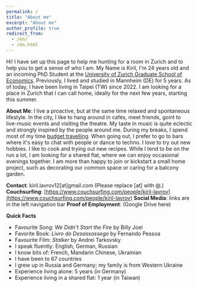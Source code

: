 ```yaml
---
permalink: /
title: "About me"
excerpt: "About me"
author_profile: true
redirect_from: 
  - /en/
  - /en.html
---
```


Hi! I have set up this page to help me hunting for a room in Zurich and to help you to get a sense of who I am.
My Name is Kiril, I'm 24 years old and an incoming PhD Student at the [University of Zurich Graduate School of Economics](https://www.econ.uzh.ch/en/study/phd/zurichgse.html). Previously, I lived and studied in Mannheim (DE) for 5 years. As of today, I have been living in Taipei (TW) since 2022. I am looking for a place in Zurich that I can call home, ideally for the next few years, starting this summer.

**About Me**: I live a proactive, but at the same time relaxed and spontaneous lifestyle. In the city, I like to hang around in cafés, meet friends, goint to live-music events and visiting the theatre. My taste in music is quite eclectic and strongly inspired by the people around me. During my breaks, I spend most of my time [budget travelling](https://klavrov98.github.io/travel/). When going out, I prefer to go to bars where it's easy to chat with people or dance to techno. I love to try out new hobbies. I like to cook and trying out new recipes. While I tend to be on the run a lot, I am looking for a shared flat, where we can enjoy occasional evenings together. I am more than happy to join or kickstart a small home project, such as decorating our common space or caring for a balcony garden.

**Contact**: kiril.lavrov12[at]gmail.com    (Please replace [at] with @.)
**Couchsurfing**: [https://www.couchsurfing.com/people/kiril-lavrov](https://www.couchsurfing.com/people/kiril-lavrov)
**Social Media**: links are in the left navigation bar
**Proof of Employment**: (Google Drive here)

**Quick Facts** 
- Favourite Song: _We Didn't Start the Fire_ by Billy Joel
- Favorite Book: _Livro do Desassossego_ by Fernando Pessoa
- Favourite Film: _Stalker_ by Andrei Tarkovsky
- I speak fluently: English, German, Russian
- I know bits of: French, Mandarin Chinese, Ukrainian
- I have been to 67 countries 
- I grew up in Russia and Germany; my family is from Western Ukraine
- Experience living alone: 5 years (in Germany)
- Experience living in a shared flat: 1 year (in Taiwan)





